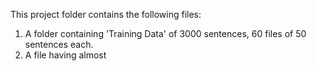 This project folder contains the following files:
1. A folder containing 'Training Data' of 3000 sentences, 60 files of 50 sentences each.
2. A file having almost 